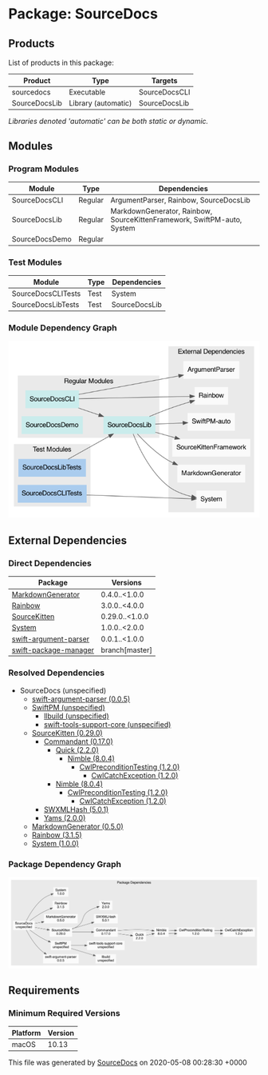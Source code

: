# Package: **SourceDocs**

## Products

List of products in this package:

| Product | Type | Targets |
| ------- | ---- | ------- |
| sourcedocs | Executable | SourceDocsCLI |
| SourceDocsLib | Library (automatic) | SourceDocsLib |

_Libraries denoted 'automatic' can be both static or dynamic._

## Modules

### Program Modules

| Module | Type | Dependencies |
| ------ | ---- | ------------ |
| SourceDocsCLI | Regular | ArgumentParser, Rainbow, SourceDocsLib |
| SourceDocsLib | Regular | MarkdownGenerator, Rainbow, SourceKittenFramework, SwiftPM-auto, System |
| SourceDocsDemo | Regular |  |

### Test Modules

| Module | Type | Dependencies |
| ------ | ---- | ------------ |
| SourceDocsCLITests | Test | System |
| SourceDocsLibTests | Test | SourceDocsLib |

### Module Dependency Graph

[![Module Dependency Graph](PackageModules.png)](PackageModules.png)

## External Dependencies

### Direct Dependencies

| Package | Versions |
| ------- | -------- |
| [MarkdownGenerator](https://github.com/eneko/MarkdownGenerator.git) | 0.4.0..<1.0.0 |
| [Rainbow](https://github.com/onevcat/Rainbow) | 3.0.0..<4.0.0 |
| [SourceKitten](https://github.com/jpsim/SourceKitten.git) | 0.29.0..<1.0.0 |
| [System](https://github.com/eneko/System.git) | 1.0.0..<2.0.0 |
| [swift-argument-parser](https://github.com/apple/swift-argument-parser) | 0.0.1..<1.0.0 |
| [swift-package-manager](https://github.com/apple/swift-package-manager) | branch[master] |

### Resolved Dependencies

-   SourceDocs (unspecified)
    -   [swift-argument-parser (0.0.5)](https://github.com/apple/swift-argument-parser)
    -   [SwiftPM (unspecified)](https://github.com/apple/swift-package-manager)
        -   [llbuild (unspecified)](https://github.com/apple/swift-llbuild.git)
        -   [swift-tools-support-core (unspecified)](https://github.com/apple/swift-tools-support-core.git)
    -   [SourceKitten (0.29.0)](https://github.com/jpsim/SourceKitten.git)
        -   [Commandant (0.17.0)](https://github.com/Carthage/Commandant.git)
            -   [Quick (2.2.0)](https://github.com/Quick/Quick.git)
                -   [Nimble (8.0.4)](https://github.com/Quick/Nimble.git)
                    -   [CwlPreconditionTesting (1.2.0)](https://github.com/mattgallagher/CwlPreconditionTesting.git)
                        -   [CwlCatchException (1.2.0)](https://github.com/mattgallagher/CwlCatchException.git)
            -   [Nimble (8.0.4)](https://github.com/Quick/Nimble.git)
                -   [CwlPreconditionTesting (1.2.0)](https://github.com/mattgallagher/CwlPreconditionTesting.git)
                    -   [CwlCatchException (1.2.0)](https://github.com/mattgallagher/CwlCatchException.git)
        -   [SWXMLHash (5.0.1)](https://github.com/drmohundro/SWXMLHash.git)
        -   [Yams (2.0.0)](https://github.com/jpsim/Yams.git)
    -   [MarkdownGenerator (0.5.0)](https://github.com/eneko/MarkdownGenerator.git)
    -   [Rainbow (3.1.5)](https://github.com/onevcat/Rainbow)
    -   [System (1.0.0)](https://github.com/eneko/System.git)

### Package Dependency Graph

[![Package Dependency Graph](PackageDependencies.png)](PackageDependencies.png)

## Requirements

### Minimum Required Versions

| Platform | Version |
| -------- | ------- |
| macOS | 10.13 |

This file was generated by [SourceDocs](https://github.com/eneko/SourceDocs) on 2020-05-08 00:28:30 +0000